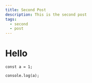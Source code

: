 ```yaml
---
title: Second Post
description: This is the second post
tags:
  - second
  - post
---
```


# Hello

```tsx
const a = 1;

console.log(a);
```
